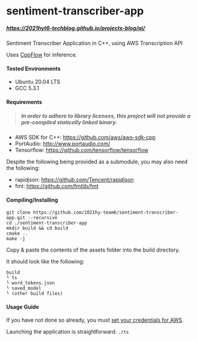 # sentiment-transcriber-app
##### https://2021hyt6-techblog.github.io/projects-blog/ai/
Sentiment Transcriber Application in C++, using AWS Transcription API

Uses [CppFlow](https://github.com/serizba/cppflow) for inference.

#### Tested Environments
- Ubuntu 20.04 LTS
- GCC 5.3.1

#### Requirements
> ##### In order to adhere to library licenses, this project will not provide a pre-compiled statically linked binary.
- AWS SDK for C++: https://github.com/aws/aws-sdk-cpp
- PortAudio: http://www.portaudio.com/
- Tensorflow: https://github.com/tensorflow/tensorflow

Despite the following being provided as a submodule, you may also need the following:
- rapidjson: https://github.com/Tencent/rapidjson
- fmt: https://github.com/fmtlib/fmt

#### Compiling/Installing
```
git clone https://github.com/2021hy-team6/sentiment-transcriber-app.git --recursive
cd ./sentiment-transcriber-app
mkdir build && cd build
cmake ..
make -j
```

Copy & paste the contents of the assets folder into the build directory.

It should look like the following:
```
build
└ ts
└ word_tokens.json
└ saved_model
└ (other build files)
```

#### Usage Guide
If you have not done so already, you must [set your credentials for AWS](https://docs.aws.amazon.com/sdk-for-cpp/v1/developer-guide/credentials.html).

Launching the application is straightforward: `./ts`

